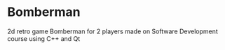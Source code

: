 # Bomberman
2d retro game Bomberman for 2 players made on Software Development course using C++ and Qt
